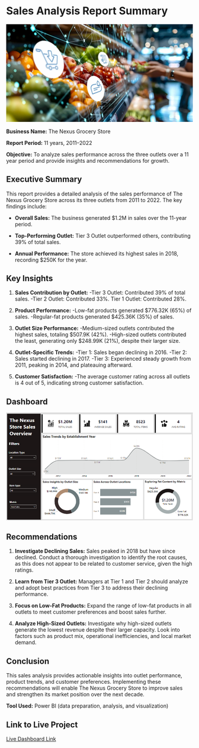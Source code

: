 # Sales Analysis Report Summary
![Alt text](grocery_analysis.webp)

**Business Name:** The Nexus Grocery Store

**Report Period:** 11 years, 2011–2022

**Objective:** To analyze sales performance across the three outlets over a 11 year period and provide insights and recommendations for growth.

## Executive Summary

This report provides a detailed analysis of the sales performance of The Nexus Grocery Store across its three outlets from 2011 to 2022. 
The key findings include:

 - **Overall Sales:** The business generated $1.2M in sales over the 11-year period.
 
 - **Top-Performing Outlet:** Tier 3 Outlet outperformed others, contributing 39% of total sales.
 
 - **Annual Performance:** The store achieved its highest sales in 2018, recording $250K for the year.

## Key Insights
1. **Sales Contribution by Outlet:**
 -Tier 3 Outlet: Contributed 39% of total sales.
 -Tier 2 Outlet: Contributed 33%.
Tier 1 Outlet: Contributed 28%.

2. **Product Performance:**
 -Low-fat products generated $776.32K (65%) of sales.
 -Regular-fat products generated $425.36K (35%) of sales.

3. **Outlet Size Performance:**
 -Medium-sized outlets contributed the highest sales, totaling $507.9K (42%).
 -High-sized outlets contributed the least, generating only $248.99K (21%), despite their larger size.

4. **Outlet-Specific Trends:**
 -Tier 1: Sales began declining in 2016.
 -Tier 2: Sales started declining in 2017.
 -Tier 3: Experienced steady growth from 2011, peaking in 2014, and plateauing afterward.

5. **Customer Satisfaction:**
 -The average customer rating across all outlets is 4 out of 5, indicating strong customer satisfaction.

## Dashboard
![Alt text](store_dashboard.PNG)

## Recommendations
1. **Investigate Declining Sales:** Sales peaked in 2018 but have since declined. Conduct a thorough investigation to identify the root causes, as this does not appear to be related to customer service, given the high ratings.

2. **Learn from Tier 3 Outlet:** Managers at Tier 1 and Tier 2 should analyze and adopt best practices from Tier 3 to address their declining performance.

3. **Focus on Low-Fat Products:** Expand the range of low-fat products in all outlets to meet customer preferences and boost sales further.

4. **Analyze High-Sized Outlets:** Investigate why high-sized outlets generate the lowest revenue despite their larger capacity. Look into factors such as product mix, operational inefficiencies, and local market demand.

## Conclusion
This sales analysis provides actionable insights into outlet performance, product trends, and customer preferences. Implementing these recommendations will enable The Nexus Grocery Store to improve sales and strengthen its market position over the next decade.

**Tool Used:** Power BI (data preparation, analysis, and visualization)

## Link to Live Project
[Live Dashboard Link](https://app.powerbi.com/view?r=eyJrIjoiZjNjNGY4NGYtZDUxZS00NmZmLTk5ZTItYWE3ZDM1ZTlmMzliIiwidCI6IjZjNzQ3Mzg1LTUyNTktNDcwMS05MTkzLTc5ZTkxNWNlYjA3ZSJ9)


